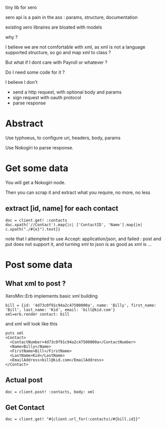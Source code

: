 tiny lib for xero

xero api is a pain in the ass : params, structure, documentation

existing xero libraires are bloated with models

why ?

I believe we are not comfortable with xml, as xml is not a language supported structure, so go and map xml to class ?

But what if I dont care with Payroll or whatever ?

Do I need some code for it ?

I believe I don't

* send a http request, with optional body and params
* sign request with oauth protocol
* parse response


Abstract
========
Use typhoeus, to configure uri, headers, body, params

Use Nokogiri to parse response.


Get some data
=============

You will get a Nokogiri node.

Then you can scrap it and extract what you require, no more, no less

extract [id, name] for each contact
-----------------------------------
    doc = client.get! :contacts
    doc.xpath('//Contact').map{|c| ['ContactID', 'Name'].map{|e| c.xpath("./#{e}").text}}

note that I attempted to use Accept: application/json, and failed : post and put does not support it, and turning xml to json is as good as xml is ...

Post some data
==============

What xml to post ?
------------------
XeroMin::Erb implements basic xml building

    bill = {id: '4d73c0f91c94a2c47500000a', name: 'Billy', first_name: 'Bill', last_name: 'Kid', email: 'bill@kid.com'}
    xml=erb.render contact: bill

and xml will look like this

    puts xml
    <Contact>
      <ContactNumber>4d73c0f91c94a2c47500000a</ContactNumber>
      <Name>Billy</Name>
      <FirstName>Bill</FirstName>
      <LastName>Kid</LastName>
      <EmailAddress>bill@kid.com</EmailAddress>
    </Contact>

Actual post
-----------
    doc = client.post! :contacts, body: xml

Get Contact
-----------
    doc = client.get! "#{client.url_for(:contacts)/#{bill.id}}"


